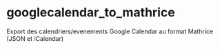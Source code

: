 # googlecalendar_to_mathrice
Export des calendriers/evenements Google Calendar au format Mathrice (JSON et iCalendar)
